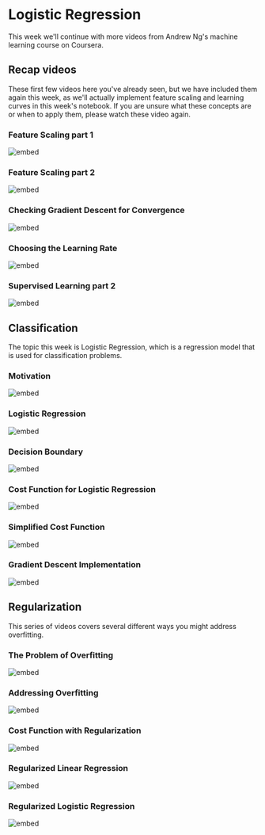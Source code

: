 # Logistic Regression

This week we'll continue with more videos from Andrew Ng's machine learning
course on Coursera. 

## Recap videos

These first few videos here you've already seen, but we have included them
again this week, as we'll actually implement feature scaling and learning
curves in this week's notebook. If you are unsure what these concepts are
or when to apply them, please watch these video again.

### Feature Scaling part 1

![embed](https://www.youtube.com/embed/YVtP5UGdgXg)

### Feature Scaling part 2

![embed](https://www.youtube.com/embed/gmJqLGrUscg)

### Checking Gradient Descent for Convergence

![embed](https://www.youtube.com/embed/5g4H5_gsTpU)

### Choosing the Learning Rate

![embed](https://www.youtube.com/embed/P_9hNBVRldM)

### Supervised Learning part 2

![embed](https://www.youtube.com/embed/hh6gE0LxfO8)

## Classification

The topic this week is Logistic Regression, which is a
regression model that is used for classification problems.

### Motivation

![embed](https://www.youtube.com/embed/p-ltr1C7u2o)

### Logistic Regression

![embed](https://www.youtube.com/embed/xuTiAW0OR40)

### Decision Boundary

![embed](https://www.youtube.com/embed/0az8RjxLLPQ)

### Cost Function for Logistic Regression

![embed](https://www.youtube.com/embed/vq4Ie5xWhww)

### Simplified Cost Function

![embed](https://www.youtube.com/embed/YkTcK_LXAxw)

### Gradient Descent Implementation

![embed](https://www.youtube.com/embed/6SZUnXEHCns)

## Regularization

This series of videos covers several different ways you might
address overfitting.

### The Problem of Overfitting

![embed](https://www.youtube.com/embed/8upNQi-40Q8)

### Addressing Overfitting

![embed](https://www.youtube.com/embed/1kgcON0Eauc)

### Cost Function with Regularization

![embed](https://www.youtube.com/embed/NIiZZY7nlfU)

### Regularized Linear Regression

![embed](https://www.youtube.com/embed/jhrrw8Iuus0)

### Regularized Logistic Regression

![embed](https://www.youtube.com/embed/NhZXRzH2y-E)


<!--
### Optional Theory: Maximum Likelihood

<iframe id="kaltura_player" src="https://api.eu.kaltura.com/p/120/sp/12000/embedIframeJs/uiconf_id/23449960/partner_id/120?iframeembed=true&playerId=kaltura_player&entry_id=0_sii6dddk&flashvars[streamerType]=auto&amp;flashvars[localizationCode]=en_US&amp;flashvars[leadWithHTML5]=true&amp;flashvars[sideBarContainer.plugin]=true&amp;flashvars[sideBarContainer.position]=left&amp;flashvars[sideBarContainer.clickToClose]=true&amp;flashvars[chapters.plugin]=true&amp;flashvars[chapters.layout]=vertical&amp;flashvars[chapters.thumbnailRotator]=false&amp;flashvars[streamSelector.plugin]=true&amp;flashvars[EmbedPlayer.SpinnerTarget]=videoHolder&amp;flashvars[dualScreen.plugin]=true&amp;flashvars[hotspots.plugin]=1&amp;flashvars[Kaltura.addCrossoriginToIframe]=true&amp;&wid=0_b7j9d2rm" width="608" height="378" allowfullscreen webkitallowfullscreen mozAllowFullScreen allow="autoplay *; fullscreen *; encrypted-media *" sandbox="allow-downloads allow-forms allow-same-origin allow-scripts allow-top-navigation allow-pointer-lock allow-popups allow-modals allow-orientation-lock allow-popups-to-escape-sandbox allow-presentation allow-top-navigation-by-user-activation" frameborder="0" title="Minor AI Maximum Likelihood"></iframe>
-->
